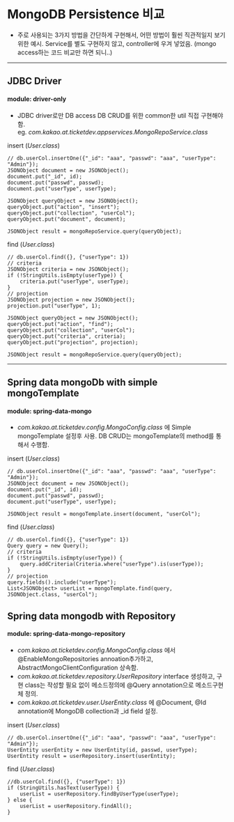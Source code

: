 # MongoDB Persistence 비교

* 주로 사용되는 3가지 방법을 간단하게 구현해서, 어떤 방법이 훨씬 직관적일지 보기 위한 예시. Service를 별도 구현하지 않고, controller에 우겨 넣었음. (mongo access하는 코드 비교만
  하면 되니..)
<hr/>

## JDBC Driver

#### module: driver-only

* JDBC driver로만 DB access DB CRUD를 위한 common한 util 직접 구현해야함.<br/>
  eg. _com.kakao.at.ticketdev.appservices.MongoRepoService.class_

insert (_User.class_)

```
// db.userCol.insertOne({"_id": "aaa", "passwd": "aaa", "userType": "Admin"});
JSONObject document = new JSONObject();
document.put("_id", id);
document.put("passwd", passwd);
document.put("userType", userType);

JSONObject queryObject = new JSONObject();
queryObject.put("action", "insert");
queryObject.put("collection", "userCol");
queryObject.put("document", document);

JSONObject result = mongoRepoService.query(queryObject);
```

find (_User.class_)

```
// db.userCol.find({}, {"userType": 1})
// criteria
JSONObject criteria = new JSONObject();
if (!StringUtils.isEmpty(userType)) {
    criteria.put("userType", userType);
}
// projection
JSONObject projection = new JSONObject();
projection.put("userType", 1);

JSONObject queryObject = new JSONObject();
queryObject.put("action", "find");
queryObject.put("collection", "userCol");
queryObject.put("criteria", criteria);
queryObject.put("projection", projection);

JSONObject result = mongoRepoService.query(queryObject);
```

<hr/>

## Spring data mongoDb with simple mongoTemplate

#### module: spring-data-mongo

* _com.kakao.at.ticketdev.config.MongoConfig.class_ 에 Simple mongoTemplate 설정후 사용. DB CRUD는 mongoTemplate의 method를 통해서
  수행함.

insert (_User.class_)

```
// db.userCol.insertOne({"_id": "aaa", "passwd": "aaa", "userType": "Admin"});
JSONObject document = new JSONObject();
document.put("_id", id);
document.put("passwd", passwd);
document.put("userType", userType);

JSONObject result = mongoTemplate.insert(document, "userCol");
```

find (_User.class_)

```
// db.userCol.find({}, {"userType": 1})
Query query = new Query();
// criteria
if (!StringUtils.isEmpty(userType)) {
    query.addCriteria(Criteria.where("userType").is(userType));
}
// projection
query.fields().include("userType");
List<JSONObject> userList = mongoTemplate.find(query, JSONObject.class, "userCol");
```

## Spring data mongodb with Repository

#### module: spring-data-mongo-repository

* _com.kakao.at.ticketdev.config.MongoConfig.class_ 에서 @EnableMongoRepositories annoation추가하고,
  AbstractMongoClientConfiguration 상속함.
* _com.kakao.at.ticketdev.repository.UserRepository_ interface 생성하고, 구현 class는 작성할 필요 없이 메소드정의에 @Query annotation으로
  메소드구현체 정의.
* _com.kakao.at.ticketdev.user.UserEntity.class_ 에 @Document, @Id annotation에 MongoDB collection과 _id field 설정.

insert (_User.class_)

```
// db.userCol.insertOne({"_id": "aaa", "passwd": "aaa", "userType": "Admin"});
UserEntity userEntity = new UserEntity(id, passwd, userType);
UserEntity result = userRepository.insert(userEntity);
```

find (_User.class_)

```
//db.userCol.find({}, {"userType": 1})
if (StringUtils.hasText(userType)) {
    userList = userRepository.findByUserType(userType);
} else {
    userList = userRepository.findAll();
}
```